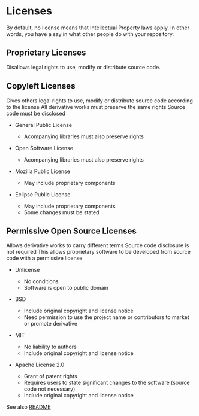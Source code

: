 # Licenses
By default, no license means that Intellectual Property laws apply. In other words, you have a say in what other people do with your repository.

## Proprietary Licenses
Disallows legal rights to use, modify or distribute source code.

## Copyleft Licenses
Gives others legal rights to use, modify or distribute source code according to the license
All derivative works must preserve the same rights
Source code must be disclosed

- General Public License
    - Acompanying libraries must also preserve rights

- Open Software License
    - Acompanying libraries must also preserve rights

- Mozilla Public License
    - May include proprietary components

- Eclipse Public License
    - May include proprietary components
    - Some changes must be stated

## Permissive Open Source Licenses
Allows derivative works to carry different terms
Source code disclosure is not required
This allows proprietary software to be developed from source code with a permissive license

- Unlicense
    - No conditions
    - Software is open to public domain

- BSD
    - Include original copyright and license notice
    - Need permission to use the project name or contributors to market or promote derivative

- MIT
    - No liability to authors
    - Include original copyright and license notice

- Apache License 2.0
    - Grant of patent rights
    - Requires users to state significant changes to the software (source code not necessary)
    - Include original copyright and license notice

See also [README](README.md)
